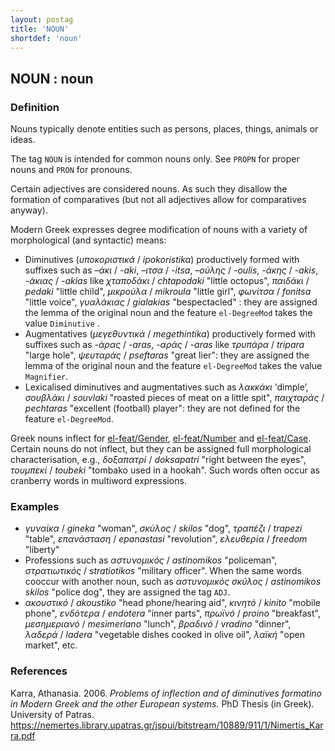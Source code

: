 ```yaml
---
layout: postag
title: 'NOUN'
shortdef: 'noun'
---
```



## NOUN : noun 

###  Definition

Nouns typically denote entities such as persons, places, things, animals or ideas.

The tag <code>NOUN</code>  is intended for common nouns only. See <code>PROPN</code> for proper nouns and <code>PRON</code> for pronouns.

Certain adjectives are considered nouns. As such they disallow the formation of comparatives (but not all adjectives allow for comparatives anyway).


Modern Greek expresses degree modification of nouns with a variety of morphological (and syntactic) means:

*	Diminutives (*υποκοριστικά* / *ipokoristika*) productively formed with suffixes such as  *–άκι* / *-aki*, *–ιτσα* / *-itsa*, *–ούλης* / *-oulis*, *-άκης* / *-akis*, *-άκιας* / *-akias* like *χταποδάκι* / *chtapodaki* "little octopus", *παιδάκι* / *pedaki* "little child", *μικρούλα* / *mikroula* "little girl",  *φωνίτσα* / *fonitsa* "little voice", *γυαλάκιας* / *gialakias* "bespectacled" : they are assigned the lemma of the original noun and the feature <code>el-DegreeMod</code> takes the value <code>Diminutive</code> . 
* Augmentatives  (*μεγεθυντικά* / *megethintika*)  productively formed with suffixes such as *-άρας* / *-aras*, *-αράς* / *-aras* like  *τρυπάρα* / *tripara* "large hole", *ψευταράς* / *pseftaras* "great lier": they are assigned the lemma of the original noun and the feature <code>el-DegreeMod</code>  takes the value <code>Magnifier</code>.
*	Lexicalised diminutives and augmentatives such as  *λακκάκι* ‘dimple’, *σουβλάκι* / *souvlaki* "roasted pieces of meat on a little spit", *παιχταράς* / *pechtaras* "excellent (football) player": they are not defined for the feature <code>el-DegreeMod</code>. 

Greek nouns inflect for [el-feat/Gender](), [el-feat/Number]() and [el-feat/Case](). Certain nouns do not inflect, but they can be assigned full morphological characterisation, e.g., *δοξαπατρί* / *doksapatri*  "right between the eyes", *τουμπεκί* / *toubeki* "tombako used in a hookah". Such words often occur as cranberry words in multiword expressions.  

###  Examples


*   *γυναίκα* / *gineka* "woman", *σκύλος* / *skilos* "dog", *τραπέζι* / *trapezi* "table", *επανάσταση* / *epanastasi* "revolution", *ελευθερία* / *freedom* "liberty"
* Professions such as *αστυνομικός* / *astinomikos* "policeman", *στρατιωτικός* / *stratiotikos* "military officer". When the same words cooccur with another noun, such as *αστυνομικός σκύλος* / *astinomikos skilos* "police dog", they are assigned the tag <code>ADJ</code>.
* *ακουστικό* / *akoustiko* "head phone/hearing aid", *κινητό* / *kinito* "mobile phone", *ενδότερα* / *endotera* "inner parts", *πρωϊνό* / *proino* "breakfast", *μεσημεριανό* / *mesimeriano* "lunch", *βραδινό* / *vradino* "dinner", *λαδερά* / *ladera* "vegetable dishes cooked in olive oil", *λαϊκή* "open market", etc.
  
### References 

Karra, Athanasia.  2006. *Problems of inflection and of diminutives formatino in Modern Greek and the other European systems.* PhD Thesis (in Greek). University of Patras.   https://nemertes.library.upatras.gr/jspui/bitstream/10889/911/1/Nimertis_Karra.pdf 

